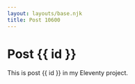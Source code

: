 ```yaml
---
layout: layouts/base.njk
title: Post 10600
---
```


# Post {{ id }}

This is post {{ id }} in my Eleventy project.

